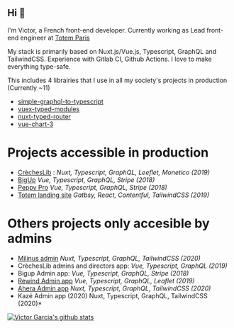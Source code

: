 ## Hi 👋

I'm Victor, a French front-end developer. Currently working as Lead front-end engineer at [Totem Paris](https://totem.paris)

My stack is primarily based on Nuxt.js/Vue.js, Typescript, GraphQL and TailwindCSS.
Experience with Gitlab CI, Github Actions.
I love to make everything type-safe.

This includes 4 librairies that I use in all my society's projects in production (Currently ~11)
- [simple-graphql-to-typescript](https://github.com/victorgarciaesgi/simple-graphql-to-typescript)
- [vuex-typed-modules](https://github.com/victorgarciaesgi/vuex-typed-modules)
- [nuxt-typed-router](https://github.com/victorgarciaesgi/nuxt-typed-router)
- [vue-chart-3](https://github.com/victorgarciaesgi/vue-chart-3)

# Projects accessible in production

- [CrèchesLib](https://www.crecheslib.com/) : *Nuxt, Typescript, GraphQL, Leeflet, Monetico (2019)*
- [BigUp](https://www.bigupvideo.com/) *Vue, Typescript, GraphQL, Stripe (2018)*
- [Peppy Pro](https://peppy-group.com/peppypro/) *Vue, Typescript, GraphQL, Stripe (2018)*
- [Totem landing site](https://totem.paris) *Gatbsy, React, Contentful, TailwindCSS (2019)*

# Others projects only accesible by admins

- [Milinus admin](https://www.milinus.com) *Nuxt, Typescript, GraphQL, TailwindCSS (2020)*
- CrèchesLib admins and directors app: *Vue, Typescript, GraphQL (2019)*
- Bigup Admin app:  *Vue, Typescript, GraphQL, Stripe (2018)*
- [Rewind Admin app](https://rewindstories.fr/) *Vue, Typescript, GraphQL, Leaflet (2019)*
- [Ahera Admin app](https://fr.aherafitness.com/) *Nuxt, Typescript, GraphQL, TailwindCSS (2020)*
- Kazé Admin app (2020)  Nuxt, Typescript, GraphQL, TailwindCSS (2020)*


[![Victor Garcia's github stats](https://github-readme-stats.vercel.app/api?username=victorgarciaesgi)](https://github.com/anuraghazra/github-readme-stats)
